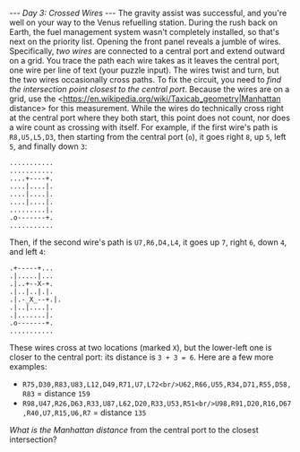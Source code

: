 *--- Day 3: Crossed Wires ---*
The gravity assist was successful, and you're well on your way to the Venus refuelling station.  During the rush back on Earth, the fuel management system wasn't completely installed, so that's next on the priority list.
Opening the front panel reveals a jumble of wires. Specifically, _two wires_ are connected to a central port and extend outward on a grid.  You trace the path each wire takes as it leaves the central port, one wire per line of text (your puzzle input).
The wires twist and turn, but the two wires occasionally cross paths. To fix the circuit, you need to _find the intersection point closest to the central port_. Because the wires are on a grid, use the <https://en.wikipedia.org/wiki/Taxicab_geometry|Manhattan distance> for this measurement. While the wires do technically cross right at the central port where they both start, this point does not count, nor does a wire count as crossing with itself.
For example, if the first wire's path is `R8,U5,L5,D3`, then starting from the central port (`o`), it goes right `8`, up `5`, left `5`, and finally down `3`:
```...........
...........
...........
....+----+.
....|....|.
....|....|.
....|....|.
.........|.
.o-------+.
...........
```
Then, if the second wire's path is `U7,R6,D4,L4`, it goes up `7`, right `6`, down `4`, and left `4`:
```...........
.+-----+...
.|.....|...
.|..+--X-+.
.|..|..|.|.
.|.-_X_--+.|.
.|..|....|.
.|.......|.
.o-------+.
...........
```
These wires cross at two locations (marked `X`), but the lower-left one is closer to the central port: its distance is `3 + 3 = 6`.
Here are a few more examples:

- `R75,D30,R83,U83,L12,D49,R71,U7,L72<br/>U62,R66,U55,R34,D71,R55,D58,R83` = distance `159`
- `R98,U47,R26,D63,R33,U87,L62,D20,R33,U53,R51<br/>U98,R91,D20,R16,D67,R40,U7,R15,U6,R7` = distance `135`

_What is the Manhattan distance_ from the central port to the closest intersection?
